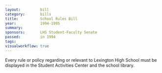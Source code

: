 ```yaml
---  
layout:         bill
category:       bills
title:          School Rules Bill
year:           1994-1995
summary:        
sponsors:       LHS Student-Faculty Senate
passed:         in 1994
tags:           
visualworkflow: true
---
```


Every rule or policy regarding or relevant to Lexington High School must be displayed in the Student Activities Center and the school library.